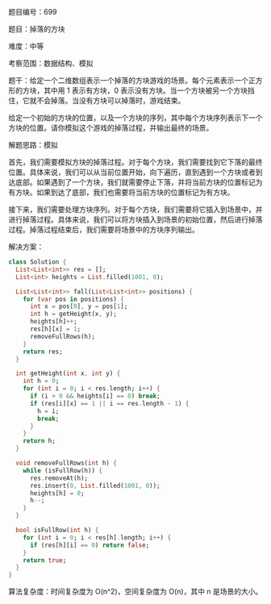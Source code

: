 题目编号：699

题目：掉落的方块

难度：中等

考察范围：数据结构、模拟

题干：给定一个二维数组表示一个掉落的方块游戏的场景。每个元素表示一个正方形的方块，其中用 1 表示有方块，0 表示没有方块。当一个方块被另一个方块挡住，它就不会掉落。当没有方块可以掉落时，游戏结束。

给定一个初始的方块的位置，以及一个方块的序列，其中每个方块序列表示下一个方块的位置。请你模拟这个游戏的掉落过程，并输出最终的场景。

解题思路：模拟

首先，我们需要模拟方块的掉落过程。对于每个方块，我们需要找到它下落的最终位置。具体来说，我们可以从当前位置开始，向下遍历，直到遇到一个方块或者到达底部。如果遇到了一个方块，我们就需要停止下落，并将当前方块的位置标记为有方块。如果到达了底部，我们也需要将当前方块的位置标记为有方块。

接下来，我们需要处理方块序列。对于每个方块，我们需要将它插入到场景中，并进行掉落过程。具体来说，我们可以将方块插入到场景的初始位置，然后进行掉落过程。掉落过程结束后，我们需要将场景中的方块序列输出。

解决方案：

```dart
class Solution {
  List<List<int>> res = [];
  List<int> heights = List.filled(1001, 0);

  List<List<int>> fall(List<List<int>> positions) {
    for (var pos in positions) {
      int x = pos[0], y = pos[1];
      int h = getHeight(x, y);
      heights[h]++;
      res[h][x] = 1;
      removeFullRows(h);
    }
    return res;
  }

  int getHeight(int x, int y) {
    int h = 0;
    for (int i = 0; i < res.length; i++) {
      if (i > 0 && heights[i] == 0) break;
      if (res[i][x] == 1 || i == res.length - 1) {
        h = i;
        break;
      }
    }
    return h;
  }

  void removeFullRows(int h) {
    while (isFullRow(h)) {
      res.removeAt(h);
      res.insert(0, List.filled(1001, 0));
      heights[h] = 0;
      h--;
    }
  }

  bool isFullRow(int h) {
    for (int i = 0; i < res[h].length; i++) {
      if (res[h][i] == 0) return false;
    }
    return true;
  }
}
```

算法复杂度：时间复杂度为 O(n^2)，空间复杂度为 O(n)，其中 n 是场景的大小。